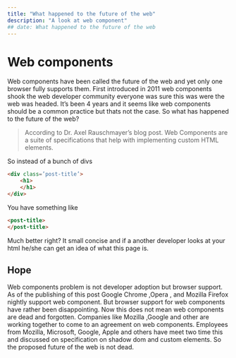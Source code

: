 ```yaml
---
title: "What happened to the future of the web"
description: "A look at web component"
## date: What happened to the future of the web
---
```


# Web components

Web components have been called the future of the web and yet only one browser fully supports them. First introduced in 2011 web components shook the web developer community everyone was sure this was were the web was headed. It’s been 4 years and it seems like web components should be a common practice but thats not the case. So what has happened to the future of the web?

>According to Dr. Axel Rauschmayer’s blog post. 
>Web Components are a suite of specifications that help with implementing custom HTML elements.

So instead of a bunch of divs

```html
<div class=’post-title’>
    <h1>
    </h1>
</div>
```

You have something like

```html
<post-title>
</post-title>
```

Much better right? It small concise and if a another developer looks at your html he/she can get an idea of what this page is.

## Hope

Web components problem is not developer adoption but browser support. As of the publishing of this post Google Chrome ,Opera , and Mozilla Firefox nightly support web component. But browser support for web components have rather been disappointing. Now this does not mean web components are dead and forgotten. Companies like Mozilla ,Google and other are working together to come to an agreement on web components. Employees from Mozilla, Microsoft, Google, Apple and others have meet two time this and discussed on specification on shadow dom and custom elements. So the proposed future of the web is not dead.

